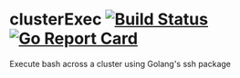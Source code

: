 # clusterExec [![Build Status](https://travis-ci.org/Tylarb/cluster-exec.svg?branch=master)](https://travis-ci.org/Tylarb/cluster-exec)  [![Go Report Card](https://goreportcard.com/badge/github.com/tylarb/clusterexec)](https://goreportcard.com/report/github.com/tylarb/clusterexec)
Execute bash across a cluster using Golang's ssh package

